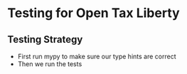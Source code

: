 # Testing for Open Tax Liberty

## Testing Strategy

- First run mypy to make sure our type hints are correct
- Then we run the tests
